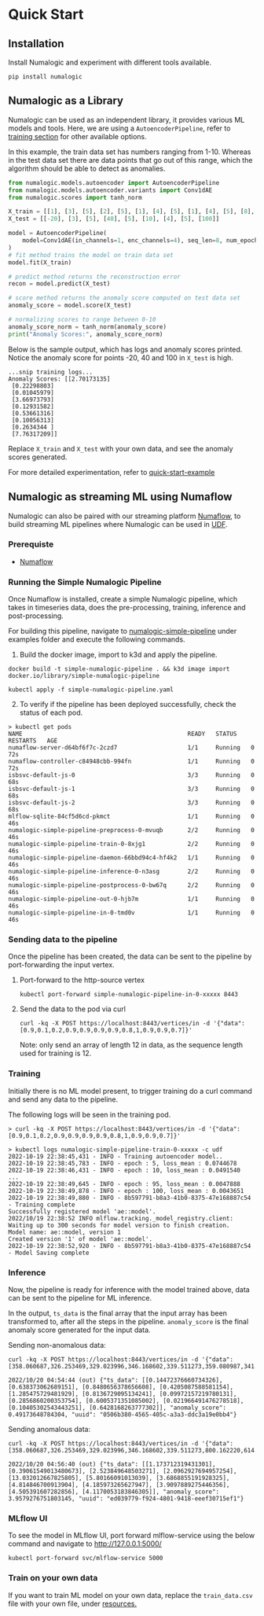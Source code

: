 # Quick Start

## Installation

Install Numalogic and experiment with different tools available.

```shell
pip install numalogic
```

## Numalogic as a Library

Numalogic can be used as an independent library, it provides various ML models and tools. Here, we are using a `AutoencoderPipeline`, refer to [training section](autoencoders.md) for other available options. 

In this example, the train data set has numbers ranging from 1-10. Whereas in the test data set there are data points that go out of this range, which the algorithm should be able to detect as anomalies.

```python
from numalogic.models.autoencoder import AutoencoderPipeline
from numalogic.models.autoencoder.variants import Conv1dAE
from numalogic.scores import tanh_norm

X_train = [[1], [3], [5], [2], [5], [1], [4], [5], [1], [4], [5], [8], [9], [1], [2], [4], [5], [1], [3]]
X_test = [[-20], [3], [5], [40], [5], [10], [4], [5], [100]]

model = AutoencoderPipeline(
    model=Conv1dAE(in_channels=1, enc_channels=4), seq_len=8, num_epochs=30
)
# fit method trains the model on train data set
model.fit(X_train)

# predict method returns the reconstruction error
recon = model.predict(X_test)

# score method returns the anomaly score computed on test data set
anomaly_score = model.score(X_test)

# normalizing scores to range between 0-10
anomaly_score_norm = tanh_norm(anomaly_score)
print("Anomaly Scores:", anomaly_score_norm)
```

Below is the sample output, which has logs and anomaly scores printed. Notice the anomaly score for points -20, 40 and 100 in `X_test` is high.
```shell
...snip training logs...
Anomaly Scores: [[2.70173135]
 [0.22298803]
 [0.01045979]
 [3.66973793]
 [0.12931582]
 [0.53661316]
 [0.10056313]
 [0.2634344 ]
 [7.76317209]]
```

Replace `X_train` and `X_test` with your own data, and see the anomaly scores generated.

For more detailed experimentation, refer to [quick-start-example](https://github.com/numaproj/numalogic/blob/main/examples/quick-start.ipynb)

## Numalogic as streaming ML using Numaflow

Numalogic can also be paired with our streaming platform [Numaflow](https://numaflow.numaproj.io/), to build streaming ML pipelines where Numalogic can be used in [UDF](https://numaflow.numaproj.io/user-defined-functions/).

### Prerequiste

- [Numaflow](https://numaflow.numaproj.io/quick-start/#installation)

### Running the Simple Numalogic Pipeline

Once Numaflow is installed, create a simple Numalogic pipeline, which takes in timeseries data, does the pre-processing, training, inference and post-processing.

For building this pipeline, navigate to [numalogic-simple-pipeline](https://github.com/numaproj/numalogic/tree/main/examples) under examples folder and execute the following commands.

1. Build the docker image, import to k3d and apply the pipeline.
```
docker build -t simple-numalogic-pipeline . && k3d image import docker.io/library/simple-numalogic-pipeline

kubectl apply -f simple-numalogic-pipeline.yaml
```
2. To verify if the pipeline has been deployed successfully, check the status of each pod.
```shell
> kubectl get pods
NAME                                               READY   STATUS    RESTARTS   AGE
numaflow-server-d64bf6f7c-2czd7                    1/1     Running   0          72s
numaflow-controller-c84948cbb-994fn                1/1     Running   0          72s
isbsvc-default-js-0                                3/3     Running   0          68s
isbsvc-default-js-1                                3/3     Running   0          68s
isbsvc-default-js-2                                3/3     Running   0          68s
mlflow-sqlite-84cf5d6cd-pkmct                      1/1     Running   0          46s
numalogic-simple-pipeline-preprocess-0-mvuqb       2/2     Running   0          46s
numalogic-simple-pipeline-train-0-8xjg1            2/2     Running   0          46s
numalogic-simple-pipeline-daemon-66bbd94c4-hf4k2   1/1     Running   0          46s
numalogic-simple-pipeline-inference-0-n3asg        2/2     Running   0          46s
numalogic-simple-pipeline-postprocess-0-bw67q      2/2     Running   0          46s
numalogic-simple-pipeline-out-0-hjb7m              1/1     Running   0          46s
numalogic-simple-pipeline-in-0-tmd0v               1/1     Running   0          46s
```
### Sending data to the pipeline

Once the pipeline has been created, the data can be sent to the pipeline by port-forwarding the input vertex.

1. Port-forward to the http-source vertex
   ```
   kubectl port-forward simple-numalogic-pipeline-in-0-xxxxx 8443
   ```
   
2. Send the data to the pod via curl
   ```
   curl -kq -X POST https://localhost:8443/vertices/in -d '{"data":[0.9,0.1,0.2,0.9,0.9,0.9,0.9,0.8,1,0.9,0.9,0.7]}'
   ```
   Note: only send an array of length 12 in data, as the sequence length used for training is 12.   

   
### Training

Initially there is no ML model present, to trigger training do a curl command and send any data to the pipeline. 

The following logs will be seen in the training pod.

```shell
> curl -kq -X POST https://localhost:8443/vertices/in -d '{"data":[0.9,0.1,0.2,0.9,0.9,0.9,0.9,0.8,1,0.9,0.9,0.7]}'

> kubectl logs numalogic-simple-pipeline-train-0-xxxxx -c udf
2022-10-19 22:38:45,431 - INFO - Training autoencoder model..
2022-10-19 22:38:45,783 - INFO - epoch : 5, loss_mean : 0.0744678
2022-10-19 22:38:46,431 - INFO - epoch : 10, loss_mean : 0.0491540
...
2022-10-19 22:38:49,645 - INFO - epoch : 95, loss_mean : 0.0047888
2022-10-19 22:38:49,878 - INFO - epoch : 100, loss_mean : 0.0043651
2022-10-19 22:38:49,880 - INFO - 8b597791-b8a3-41b0-8375-47e168887c54 - Training complete
Successfully registered model 'ae::model'.
2022/10/19 22:38:52 INFO mlflow.tracking._model_registry.client: Waiting up to 300 seconds for model version to finish creation.                     Model name: ae::model, version 1
Created version '1' of model 'ae::model'.
2022-10-19 22:38:52,920 - INFO - 8b597791-b8a3-41b0-8375-47e168887c54 - Model Saving complete
```

### Inference

Now, the pipeline is ready for inference with the model trained above, data can be sent to the pipeline for ML inference. 

In the output, `ts_data` is the final array that the input array has been transformed to, after all the steps in the pipeline. `anomaly_score` is the final anomaly score generated for the input data.

Sending non-anomalous data: 
```
curl -kq -X POST https://localhost:8443/vertices/in -d '{"data":[358.060687,326.253469,329.023996,346.168602,339.511273,359.080987,341.036110,333.584121,376.034150,351.065394,355.379422,333.347769]}'

2022/10/20 04:54:44 (out) {"ts_data": [[0.14472376660734326], [0.638373062689151], [0.8480656378656608], [0.4205087588581154], [1.285475729481929], [0.8136729095134241], [0.09972157219780131], [0.2856860200353754], [0.6005371351085002], [0.021966491476278518], [0.10405302543443251], [0.6428168263777302]], "anomaly_score": 0.49173648784304, "uuid": "0506b380-4565-405c-a3a3-ddc3a19e0bb4"}
```

Sending anomalous data:
```
curl -kq -X POST https://localhost:8443/vertices/in -d '{"data":[358.060687,326.253469,329.023996,346.168602,339.511273,800.162220,614.091646,537.250124,776.034150,751.065394,700.379422,733.347769]}'

2022/10/20 04:56:40 (out) {"ts_data": [[1.173712319431301], [0.39061549013480673], [2.523849648503271], [2.0962927694957254], [13.032012667825805], [5.80166091013039], [3.6868855191928325], [4.814846700913904], [4.185973265627947], [3.9097889275446356], [4.505391607282856], [4.1170053183846305]], "anomaly_score": 3.9579276751803145, "uuid": "ed039779-f924-4801-9418-eeef30715ef1"}
```


### MLflow UI

To see the model in MLflow UI, port forward mlflow-service using the below command and navigate to http://127.0.0.1:5000/
   ```
   kubectl port-forward svc/mlflow-service 5000
   ```


### Train on your own data
If you want to train ML model on your own data, replace the `train_data.csv` file with your own file, under [resources.](https://github.com/numaproj/numalogic/tree/main/examples) 








